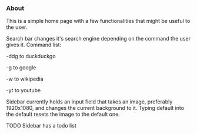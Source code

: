 ### About

This is a simple home page with a few functionalities that might be useful to the user.

Search bar changes it's search engine depending on the command the user gives it.
Command list:

-ddg to duckduckgo

-g to google

-w to wikipedia

-yt to youtube

Sidebar currently holds an input field that takes an image, preferably 1920x1080, and changes the current background to it. Typing default into the default resets the image to the default one.

TODO Sidebar has a todo list
